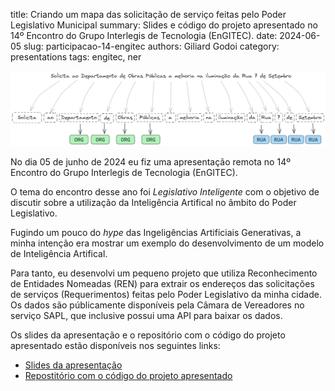 title: Criando um mapa das solicitação de serviço feitas pelo Poder Legislativo Municipal
summary: Slides e código do projeto apresentado no 14º Encontro do Grupo Interlegis de Tecnologia (EnGITEC).
date: 2024-06-05
slug: participacao-14-engitec
authors: Giliard Godoi
category: presentations
tags: engitec, ner

![Exemplo NER](exemplo-ner.png)


No dia 05 de junho de 2024 eu fiz uma apresentação remota no 14º Encontro do Grupo Interlegis de Tecnologia (EnGITEC).

O tema do encontro desse ano foi *Legislativo Inteligente* com o objetivo de discutir sobre a utilização da Inteligência Artifical no âmbito do Poder Legislativo.

Fugindo um pouco do *hype* das Ingeligências Artificiais Generativas, a minha intenção era mostrar um exemplo do desenvolvimento de um modelo de Inteligência Artifical.

Para tanto, eu desenvolvi um pequeno projeto que utiliza Reconhecimento de Entidades Nomeadas (REN) para extrair os endereços das solicitações de serviços (Requerimentos) feitas pelo Poder Legislativo da minha cidade. Os dados são públicamente disponíveis pela Câmara de Vereadores no serviço SAPL, que inclusive possui uma API para baixar os dados.

Os slides da apresentação e o repositório com o código do projeto apresentado estão disponíveis nos seguintes links:

- [Slides da apresentação]({static}/pdfs/apresentacao-14-engitec.pdf)
- [Repostitório com o código do projeto apresentado](https://github.com/GiliardGodoi/spacy-ner-proposicao-legislativa)
